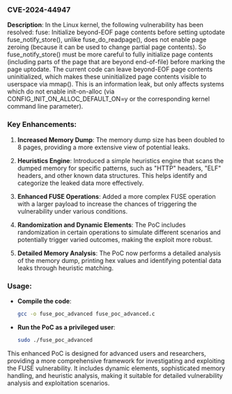 ### CVE-2024-44947
**Description**:
In the Linux kernel, the following vulnerability has been resolved: fuse: Initialize beyond-EOF page contents before setting uptodate fuse_notify_store(), unlike fuse_do_readpage(), does not enable page zeroing (because it can be used to change partial page contents). So fuse_notify_store() must be more careful to fully initialize page contents (including parts of the page that are beyond end-of-file) before marking the page uptodate. The current code can leave beyond-EOF page contents uninitialized, which makes these uninitialized page contents visible to userspace via mmap(). This is an information leak, but only affects systems which do not enable init-on-alloc (via CONFIG_INIT_ON_ALLOC_DEFAULT_ON=y or the corresponding kernel command line parameter).

### Key Enhancements:
1. **Increased Memory Dump**: The memory dump size has been doubled to 8 pages, providing a more extensive view of potential leaks.
  
2. **Heuristics Engine**: Introduced a simple heuristics engine that scans the dumped memory for specific patterns, such as "HTTP" headers, "ELF" headers, and other known data structures. This helps identify and categorize the leaked data more effectively.

3. **Enhanced FUSE Operations**: Added a more complex FUSE operation with a larger payload to increase the chances of triggering the vulnerability under various conditions.

4. **Randomization and Dynamic Elements**: The PoC includes randomization in certain operations to simulate different scenarios and potentially trigger varied outcomes, making the exploit more robust.

5. **Detailed Memory Analysis**: The PoC now performs a detailed analysis of the memory dump, printing hex values and identifying potential data leaks through heuristic matching.

### Usage:
- **Compile the code**:
    ```bash
    gcc -o fuse_poc_advanced fuse_poc_advanced.c
    ```
- **Run the PoC as a privileged user**:
    ```bash
    sudo ./fuse_poc_advanced
    ```

This enhanced PoC is designed for advanced users and researchers, providing a more comprehensive framework for investigating and exploiting the FUSE vulnerability. It includes dynamic elements, sophisticated memory handling, and heuristic analysis, making it suitable for detailed vulnerability analysis and exploitation scenarios.
